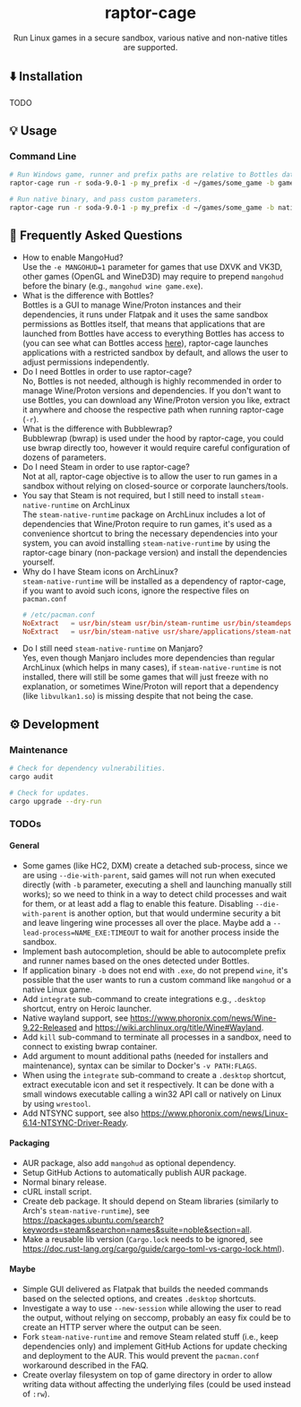 <div align="center">
  <h1>
    raptor-cage
  </h1>
  <p>
    Run Linux games in a secure sandbox, various native and non-native titles are supported.
  </p>
</div>

## ⬇️ Installation

TODO

## 💡 Usage

### Command Line

```bash
# Run Windows game, runner and prefix paths are relative to Bottles data directory.
raptor-cage run -r soda-9.0-1 -p my_prefix -d ~/games/some_game -b game.exe

# Run native binary, and pass custom parameters.
raptor-cage run -r soda-9.0-1 -p my_prefix -d ~/games/some_game -b native_binary -- --param1
```

## 📌 Frequently Asked Questions

* How to enable MangoHud?  
  Use the `-e MANGOHUD=1` parameter for games that use DXVK and VK3D, other games (OpenGL and WineD3D) may require to prepend `mangohud` before the binary (e.g., `mangohud wine game.exe`).
* What is the difference with Bottles?  
  Bottles is a GUI to manage Wine/Proton instances and their dependencies, it runs under Flatpak and it uses the same sandbox permissions as Bottles itself, that means that applications that are launched from Bottles have access to everything Bottles has access to (you can see what can Bottles access [here](https://github.com/flathub/com.usebottles.bottles/blob/master/com.usebottles.bottles.yml#L9)), raptor-cage launches applications with a restricted sandbox by default, and allows the user to adjust permissions independently.
* Do I need Bottles in order to use raptor-cage?  
  No, Bottles is not needed, although is highly recommended in order to manage Wine/Proton versions and dependencies. If you don't want to use Bottles, you can download any Wine/Proton version you like, extract it anywhere and choose the respective path when running raptor-cage (`-r`).
* What is the difference with Bubblewrap?  
  Bubblewrap (bwrap) is used under the hood by raptor-cage, you could use bwrap directly too, however it would require careful configuration of dozens of parameters.
* Do I need Steam in order to use raptor-cage?  
  Not at all, raptor-cage objective is to allow the user to run games in a sandbox without relying on closed-source or corporate launchers/tools.
* You say that Steam is not required, but I still need to install `steam-native-runtime` on ArchLinux  
  The `steam-native-runtime` package on ArchLinux includes a lot of dependencies that Wine/Proton require to run games, it's used as a convenience shortcut to bring the necessary dependencies into your system, you can avoid installing `steam-native-runtime` by using the raptor-cage binary (non-package version) and install the dependencies yourself.
* Why do I have Steam icons on ArchLinux?  
  `steam-native-runtime` will be installed as a dependency of raptor-cage, if you want to avoid such icons, ignore the respective files on `pacman.conf`
  ```conf
  # /etc/pacman.conf
  NoExtract   = usr/bin/steam usr/bin/steam-runtime usr/bin/steamdeps usr/share/applications/steam.desktop
  NoExtract   = usr/bin/steam-native usr/share/applications/steam-native.desktop
  ```
* Do I still need `steam-native-runtime` on Manjaro?  
  Yes, even though Manjaro includes more dependencies than regular ArchLinux (which helps in many cases), if `steam-native-runtime` is not installed, there will still be some games that will just freeze with no explanation, or sometimes Wine/Proton will report that a dependency (like `libvulkan1.so`) is missing despite that not being the case.

## ⚙️ Development

### Maintenance

```bash
# Check for dependency vulnerabilities.
cargo audit

# Check for updates.
cargo upgrade --dry-run
```

### TODOs

#### General

* Some games (like HC2, DXM) create a detached sub-process, since we are using `--die-with-parent`, said games will not run when executed directly (with `-b` parameter, executing a shell and launching manually still works); so we need to think in a way to detect child processes and wait for them, or at least add a flag to enable this feature. Disabling `--die-with-parent` is another option, but that would undermine security a bit and leave lingering wine processes all over the place. Maybe add a `--lead-process=NAME_EXE:TIMEOUT` to wait for another process inside the sandbox.
* Implement bash autocompletion, should be able to autocomplete prefix and runner names based on the ones detected under Bottles.
* If application binary `-b` does not end with `.exe`, do not prepend `wine`, it's possible that the user wants to run a custom command like `mangohud` or a native Linux game.
* Add `integrate` sub-command to create integrations e.g., `.desktop` shortcut, entry on Heroic launcher.
* Native wayland support, see https://www.phoronix.com/news/Wine-9.22-Released and https://wiki.archlinux.org/title/Wine#Wayland.
* Add `kill` sub-command to terminate all processes in a sandbox, need to connect to existing bwrap container.
* Add argument to mount additional paths (needed for installers and maintenance), syntax can be similar to Docker's `-v PATH:FLAGS`.
* When using the `integrate` sub-command to create a `.desktop` shortcut, extract executable icon and set it respectively. It can be done with a small windows executable calling a win32 API call or natively on Linux by using `wrestool`.
* Add NTSYNC support, see also https://www.phoronix.com/news/Linux-6.14-NTSYNC-Driver-Ready.

#### Packaging

* AUR package, also add `mangohud` as optional dependency.
* Setup GitHub Actions to automatically publish AUR package.
* Normal binary release.
* cURL install script.
* Create deb package. It should depend on Steam libraries (similarly to Arch's `steam-native-runtime`), see https://packages.ubuntu.com/search?keywords=steam&searchon=names&suite=noble&section=all.
* Make a reusable lib version (`Cargo.lock` needs to be ignored, see https://doc.rust-lang.org/cargo/guide/cargo-toml-vs-cargo-lock.html).

#### Maybe

* Simple GUI delivered as Flatpak that builds the needed commands based on the selected options, and creates `.desktop` shortcuts.
* Investigate a way to use `--new-session` while allowing the user to read the output, without relying on seccomp, probably an easy fix could be to create an HTTP server where the output can be seen.
* Fork `steam-native-runtime` and remove Steam related stuff (i.e., keep dependencies only) and implement GitHub Actions for update checking and deployment to the AUR. This would prevent the `pacman.conf` workaround described in the FAQ.
* Create overlay filesystem on top of game directory in order to allow writing data without affecting the underlying files (could be used instead of `:rw`).
